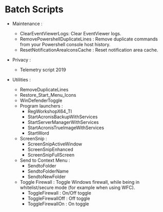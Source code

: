 # Batch Scripts
- Maintenance : 
    - ClearEventViewerLogs: Clear EventViewer logs.
    - RemovePowershellDuplicateLines : Remove duplicate commands from your Powershell console host history.
    - ResetNotificationAreaIconsCache : Reset notification area cache.

- Privacy :
    - Telemetry script 2019

- Utilities :
    - RemoveDuplicateLines
    - Restore_Start_Menu_Icons
    - WinDefenderToggle
    - Program launchers :
        - RegWorkshopX64_TI
        - StartAcronisBackupWithServices
        - StartServerManagerWithServices
        - StartAcronisTrueImageWithServices
        - StartWord
    - ScreenSnip :
        - ScreenSnipActiveWindow
        - ScreenSnipEnhanced
        - ScreenSnipFullScreen
    - Send to Context Menu :
        - SendtoFolder
        - SendtoFolderName
        - SendtoNewFolder
    - Toggle Firewall : Toggle Windows firewall, while being in whitelist/secure mode (for example when using WFC).
        - ToggleFirewall : On/Off toggle
        - ToggleFirewallOff : Off toggle
        - ToggleFirewallOn : On toggle
